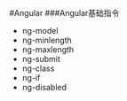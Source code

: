 #Angular
###Angular基础指令
+ ng-model
+ ng-minlength
+ ng-maxlength
+ ng-submit
+ ng-class
+ ng-if
+ ng-disabled

